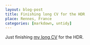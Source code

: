 ```yaml
---
layout: blog-post
title: Finishing long CV for the HDR
place: Rennes, France
categories: [markdown, untidy]
---
```


Just finishing [my long CV](/docs/cv/CV2013Barais%20HDR.pdf) for the HDR. 
